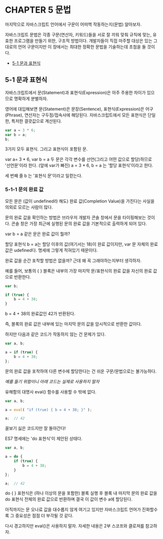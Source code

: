 # CHAPTER 5 문법

마지막으로 자바스크립트 언어에서 구문이 어떠헥 작동하는지(문법) 알아보자.

자바스크립트 문법은 각종 구문(연산자, 키워드)들을 서로 잘  끼워 맞춰 규칙에 맞는, 유효한 프로그램을 만들기 위한, 구조적 방법이다. 개발자들이 직접 마주할 대상은 있는 그대로의 언어 구문이지만 이 장에서는 최대한 정확한 문법을 기술하는데 초첨을 둘 것이다. 

* [5-1 문과 표현식](#5-1-문과-표현식)

## 5-1 문과 표현식

자바스크립트에서 문(Statement)과 표현식(Expression)은 아주 주용한 차이가 있으므로 명확하게 분별하자.

영어에 대입해보면 문(Statement)은 문장(Sentence), 표현식(Expression)은 어구(Phrase), 연산자는 구두점/접속사에 해당된다. 자바스크립트에서 모든 표현식은 단일한, 특저한 결괏값으로 계산된다.

```js
var a = 3 * 6;
var b = a;
b;
```

3가지 모두 표현식. 그리고 표현식이 포함된 문.

var a= 3 * 6, var b = a 두 문은 각각 변수를 선언(그리고 어떤 값으로 할당)하므로 '선언문'이라 한다.
(앞에 var가 빠진) a = 3 * 6, b = a 는 '할당 표현식'이라고 한다.

세 번째 줄 b 는 '표현식 문'이라고 일컫는다.

### 5-1-1 문의 완료 값

모든 문은 (값이 undefined라 해도) 완료 값(Completion Value)을 가진다는 사실을 의외로 모르는 사람이 많다.

문의 완료 값을 확인하는 방법은 브라우저 개발자 콘솔 창에서 문을 타이핑해보는 것이다. 콘솔 창은 가장 최근에 실행된 문의 완료 값을 기본적으로 출력하게 되어 있다.

var b = a 같은 문은 완료 값이 뭘까?

할당 표현식 b = a는 할당 이후의 값(여기서는 18)이 완료 값이지만, var 문 자체의 완료 값은 udefined다. 명세에 그렇게 적혀있기 때문이다.

완료 값을 순간 포착할 방법은 없을까? 근데 왜 꼭 그래야하는지부터 생각하자.

예를 들어, 보통의 { } 블록은 내부의 가장 마지막 문/표현식의 완료 값을 자신의 완료 값으로 반환한다.

```js
var b;

if (true) {
	b = 4 + 38;
}
```

b = 4 + 38의 완료값인 42가 반환된다.

즉, 블록의 완료 값은 내부에 있는 마지막 문의 값을 암시적으로 반환한 값이다.

하지만 다음과 같은 코드가 작동하지 않는 건 문제가 있다.

```js
var a, b;

a = if (true) {
	b = 4 + 38;
};
```

문의 완료 값을 포착하여 다른 변수에 할당한다는 건 쉬운 구문/문법으로는 불가능하다.

*예를 들기 위함이니 아래 코드는 실제로 사용하지 말자*

유해함의 대명사 eval() 함수를 사용할 수 밖에 없다.

```js
var a, b;

a = eval( "if (true) { b = 4 + 38; }" );

a;	// 42
```

꼴보기 싫은 코드지만 잘 돌아간다!

ES7 명세에는 'do 표현식'이 제안된 상태다.

```js
var a, b;

a = do {
	if (true) {
		b = 4 + 38;
	}
};

a;	// 42
```

do { } 표현식은 (하나 이상의 문을 포함한) 블록 실행 후 블록 내 마지막 문의 완료 값을 do 표현식 전체의 완료 값으로 반환하며 결국 이 값이 변수 a에 할당된다.

아직까지는 문 오나료 값을 대수롭지 않게 여기고 있지만 자바스크립트 언어가 진화할수록 그 중요성은 점점 더 부각될 것 같다.

다시 경고하지만 eval()은 사용하지 말자. 자세한 내용은 2부 스코프와 클로져를 참고하자.